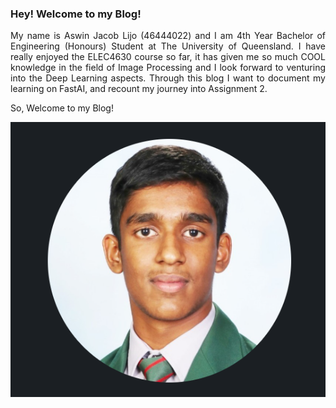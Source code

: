 
### Hey! Welcome to my Blog!

<div style="text-align: justify;">

My name is Aswin Jacob Lijo (46444022) and I am 4th Year Bachelor of Engineering (Honours) Student at The University of Queensland. I have really enjoyed the ELEC4630 course so far, it has given me so much COOL knowledge  in the field of Image Processing and I look forward to venturing into the Deep Learning aspects. Through this blog I want to document my learning on FastAI, and recount my journey into Assignment 2. 

So, Welcome to my Blog!

</div>

![](images/blog.png)
